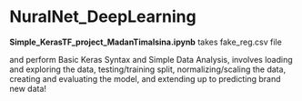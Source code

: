 # NuralNet_DeepLearning

**Simple_KerasTF_project_MadanTimalsina.ipynb** takes fake_reg.csv file     

and perform Basic Keras Syntax and Simple Data Analysis, involves loading and exploring the data, testing/training split, normalizing/scaling the data, creating and evaluating the model, and extending up to predicting brand new data!


